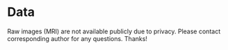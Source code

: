 # Data

Raw images (MRI) are not available publicly due to privacy. Please contact corresponding author for any questions. Thanks!
 
